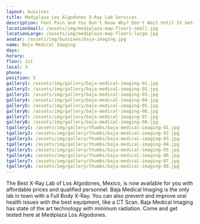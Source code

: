 ```yaml
---
layout: bussines
title: Mediplaza Los Algodones X-Ray Lab Services 
description: Feel Pain and You Don't Know Why? Don't Wait Until It Gets Worse. Baja Imaging at MediPlaza Los Algodones Is Now Avaiable for You with Affordable Prices, Come and Get Checked out Now!
locationSmall: /assets/img/mediplaza-map-floor1-small.jpg
locationLarge: /assets/img/mediplaza-map-floor1-large.jpg
avatar: /assets/img/bussines/baja-imaging.jpg
name: Baja Medical Imaging
days:
horary: 
floor: 1st
local: 3
phone: 
position: 5
gallery1: /assets/img/gallery/baja-medical-imaging-01.jpg
gallery2: /assets/img/gallery/baja-medical-imaging-02.jpg
gallery3: /assets/img/gallery/baja-medical-imaging-03.jpg
gallery4: /assets/img/gallery/baja-medical-imaging-04.jpg
gallery5: /assets/img/gallery/baja-medical-imaging-05.jpg
gallery6: /assets/img/gallery/baja-medical-imaging-06.jpg
gallery7: /assets/img/gallery/baja-medical-imaging-07.jpg
gallery8: /assets/img/gallery/baja-medical-imaging-08.jpg
tgallery1: /assets/img/gallery/thumbs/baja-medical-imaging-01.jpg
tgallery2: /assets/img/gallery/thumbs/baja-medical-imaging-02.jpg
tgallery3: /assets/img/gallery/thumbs/baja-medical-imaging-03.jpg
tgallery4: /assets/img/gallery/thumbs/baja-medical-imaging-04.jpg
tgallery5: /assets/img/gallery/thumbs/baja-medical-imaging-05.jpg
tgallery6: /assets/img/gallery/thumbs/baja-medical-imaging-06.jpg
tgallery7: /assets/img/gallery/thumbs/baja-medical-imaging-07.jpg
tgallery8: /assets/img/gallery/thumbs/baja-medical-imaging-08.jpg
---
```

The Best X-Ray Lab of Los Algodones, Mexico, is now available for you with affordable prices and qualified personnel. Baja Medical Imaging is the only lab in town with a Full Body X-Ray. You can also prevent and improve oral health issues with the best equipment, like a CT Scan. Baja Medical Imaging has state of the art technology with minimum radiation. Come and get tested here at Mediplaza Los Algodones.